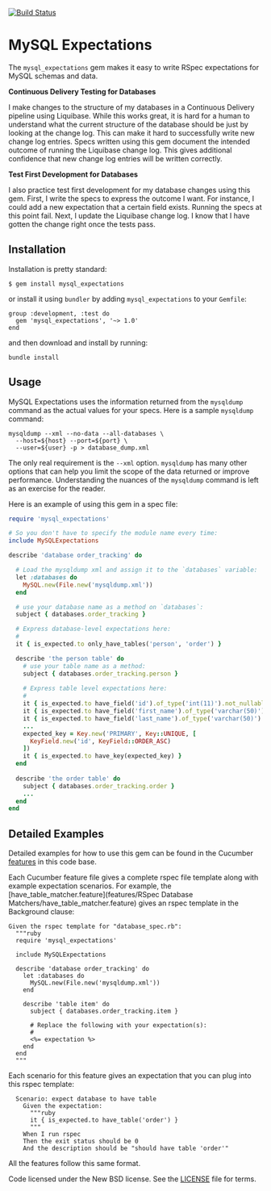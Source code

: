 [![Build Status](https://travis-ci.org/yahoo/mysql_expectations.svg?branch=master)](https://travis-ci.org/yahoo/mysql_expectations)

# MySQL Expectations

The `mysql_expectations` gem makes it easy to write RSpec expectations for MySQL 
schemas and data.

**Continuous Delivery Testing for Databases**

I make changes to the structure of my databases in a Continuous Delivery pipeline
using Liquibase.  While this works great, it is hard for a human to understand
what the current structure of the database should be just by looking at the 
change log.  This can make it hard to successfully write new change log entries. 
Specs written using this gem document the intended outcome of running the Liquibase 
change log. This gives additional confidence that new change log entries will
be written correctly.

**Test First Development for Databases**

I also practice test first development for my database changes using this gem.
First, I write the specs to express the outcome I want.  For instance, I could
add a new expectation that a certain field exists.  Running the specs at this
point fail.   Next, I update the Liquibase change log.  I know that I have gotten 
the change right once the tests pass.

## Installation

Installation is pretty standard:

```
$ gem install mysql_expectations
```

or install it using `bundler` by adding `mysql_expectations` to your `Gemfile`:

```
group :development, :test do
  gem 'mysql_expectations', '~> 1.0'
end
```

and then download and install by running:

```
bundle install
```

## Usage

MySQL Expectations uses the information returned from the `mysqldump` command
as the actual values for your specs.  Here is a sample `mysqldump` command:

```
mysqldump --xml --no-data --all-databases \
  --host=${host} --port=${port} \
  --user=${user} -p > database_dump.xml
```

The only real requirement is the `--xml` option.  `mysqldump` has many other
options that can help you limit the scope of the data returned or improve
performance.  Understanding the nuances of the `mysqldump` command is left
as an exercise for the reader.

Here is an example of using this gem in a spec file:

```ruby
require 'mysql_expectations'

# So you don't have to specify the module name every time:
include MySQLExpectations

describe 'database order_tracking' do

  # Load the mysqldump xml and assign it to the `databases` variable:
  let :databases do
    MySQL.new(File.new('mysqldump.xml'))
  end

  # use your database name as a method on `databases`:
  subject { databases.order_tracking }

  # Express database-level expectations here:
  #
  it { is_expected.to only_have_tables('person', 'order') }

  describe 'the person table' do
    # use your table name as a method:
    subject { databases.order_tracking.person }
    
    # Express table level expectations here:
    #
    it { is_expected.to have_field('id').of_type('int(11)').not_nullable }
    it { is_expected.to have_field('first_name').of_type('varchar(50)').nullable }
    it { is_expected.to have_field('last_name').of_type('varchar(50)').nullable }
    ...
    expected_key = Key.new('PRIMARY', Key::UNIQUE, [
      KeyField.new('id', KeyField::ORDER_ASC)
    ])
    it { is_expected.to have_key(expected_key) }
  end
  
  describe 'the order table' do
    subject { databases.order_tracking.order }
    ...
  end
end
```

## Detailed Examples

Detailed examples for how to use this gem can be found in the Cucumber
[features](features) in this code base.

Each Cucumber feature file gives a complete rspec file template along with example
expectation scenarios.  For example, the [have_table_matcher.feature](features/RSpec Database Matchers/have_table_matcher.feature)
gives an rspec template in the Background clause:
 
```cucumber
Given the rspec template for "database_spec.rb":
  """ruby
  require 'mysql_expectations'

  include MySQLExpectations

  describe 'database order_tracking' do
    let :databases do
      MySQL.new(File.new('mysqldump.xml'))
    end

    describe 'table item' do
      subject { databases.order_tracking.item }

      # Replace the following with your expectation(s):
      #
      <%= expectation %>
    end
  end
  """
```

Each scenario for this feature gives an expectation that you can plug into this rspec template:

```cucumber
  Scenario: expect database to have table
    Given the expectation:
      """ruby
      it { is_expected.to have_table('order') }
      """
    When I run rspec
    Then the exit status should be 0
    And the description should be "should have table 'order'"
```

All the features follow this same format.


Code licensed under the New BSD license. See the [LICENSE](LICENSE) file for terms.